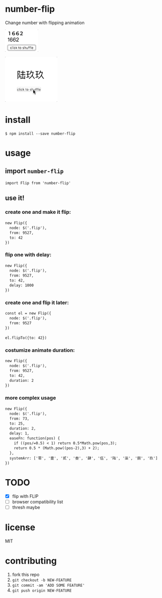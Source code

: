 # number-flip
Change number with flipping animation

![](./demo.gif)

![](./demo1.gif)

# install
```
$ npm install --save number-flip
```

# usage
## import `number-flip`
```
import Flip from 'number-flip'
```

## use it!
### create one and make it flip:
```
new Flip({
  node: $('.flip'),
  from: 9527,
  to: 42
})
```

### flip one with delay:
```
new Flip({
  node: $('.flip'),
  from: 9527,
  to: 42,
  delay: 1000
})
```

### create one and flip it later:
```
const el = new Flip({
  node: $('.flip'),
  from: 9527
})

el.flipTo({to: 42})
```

### costumize animate duration:
```
new Flip({
  node: $('.flip'),
  from: 9527,
  to: 42,
  duration: 2
})
```

### more complex usage
```
new Flip({
  node: $('.flip'),
  from: 73,
  to: 25,
  duration: 2,
  delay: 1,
  easeFn: function(pos) {
    if ((pos/=0.5) < 1) return 0.5*Math.pow(pos,3);
    return 0.5 * (Math.pow((pos-2),3) + 2);
  },
  systemArr: ['零', '壹', '贰', '叁', '肆', '伍', '陆', '柒', '捌', '玖']
})
```

# TODO
- [x] flip with FLIP
- [ ] browser compatibility list
- [ ] thresh maybe

# license
MIT

# contributing
1. fork this repo
2. `git checkout -b NEW-FEATURE`
3. `git commit -am 'ADD SOME FEATURE'`
4. `git push origin NEW-FEATURE`

